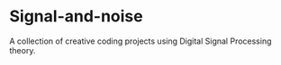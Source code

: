 # Signal-and-noise
A collection of creative coding projects using Digital Signal Processing theory.
